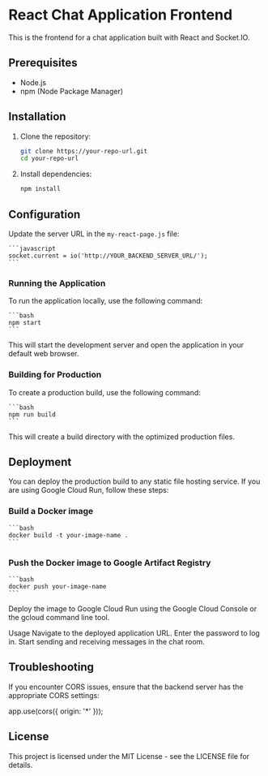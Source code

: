 
# React Chat Application Frontend

This is the frontend for a chat application built with React and Socket.IO.

## Prerequisites

- Node.js
- npm (Node Package Manager)

## Installation

1. Clone the repository:

    ```bash
    git clone https://your-repo-url.git
    cd your-repo-url
    ```

2. Install dependencies:

    ```bash
    npm install
    ```

## Configuration

Update the server URL in the `my-react-page.js` file:

    ```javascript
    socket.current = io('http://YOUR_BACKEND_SERVER_URL/');
    ```

### Running the Application
To run the application locally, use the following command:

    ```bash
    npm start
    ```
This will start the development server and open the application in your default web browser.

### Building for Production
To create a production build, use the following command:

    ```bash
    npm run build
    ```

This will create a build directory with the optimized production files.

## Deployment
You can deploy the production build to any static file hosting service. If you are using Google Cloud Run, follow these steps:

### Build a Docker image

    ```bash
    docker build -t your-image-name .
    ```
    
### Push the Docker image to Google Artifact Registry

    ```bash
    docker push your-image-name
    ```
Deploy the image to Google Cloud Run using the Google Cloud Console or the gcloud command line tool.

Usage
Navigate to the deployed application URL.
Enter the password to log in.
Start sending and receiving messages in the chat room.

## Troubleshooting
If you encounter CORS issues, ensure that the backend server has the appropriate CORS settings:

app.use(cors({
  origin: '*'
}));

## License
This project is licensed under the MIT License - see the LICENSE file for details.
